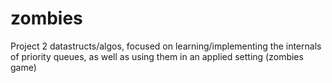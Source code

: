 # zombies
Project 2 datastructs/algos, focused on learning/implementing the internals of priority queues, as well as using them in an applied setting (zombies game)
